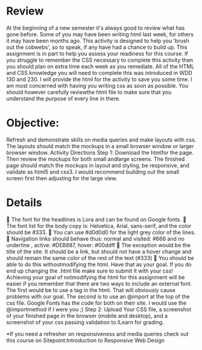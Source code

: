 # Review
At the beginning of a new semester it's always good to review what has gone before. Some of you may have been writing html last week, for others it may have been months ago. This activity is designed to help you 'brush out the cobwebs', so to speak, if any have had a chance to build up.
This assignment is in part to help you assess your readiness for this course. If you struggle to remember the CSS necessary to complete this activity then you should plan on extra time each week as you remediate. All of the HTML and CSS knowledge you will need to complete this was introduced in WDD 130 and 230.
I will provide the html for the activity to save you some time. I am most concerned with having you writing css as soon as possible. You should however carefully reviewthe html file to make sure that you understand the purpose of every line in there.

# Objective:

Refresh and demonstrate skills on media queries and make layouts with css. The layouts should match the mockups in a small browser window or larger browser window.
Activity Directions
Step 1:  Download the htmlfor the page. Then review the mockups for both small andlarge screens. The finished page should match the mockups in layout and styling, be responsive, and validate as html5 and css3. I would recommend building out the small screen first then adjusting for the large view.

# Details
	The font for the headlines is Lora and can be found on Google fonts.
	The font list for the body copy is: Helvetica, Arial, sans-serif, and the color should be #333.
	You can use #d0d0d0 for the light grey color of the lines.
	Navigation links should behave thus: normal and visited: #666 and no underline , active: #DEB887, hover: #00ddff
	The exception would be the title of the site. It should be a link, but should not have a hover change and should remain the same color of the rest of the text (#333)
	You should be able to do this withoutmodifying the html. Have that as your goal. If you do end up changing the .html file make sure to submit it with your css!
Achieving your goal of notmodifying the html for this assignment will be easier if you remember that there are two ways to include an external font. The first would be to use a <link>tag in the html. That will obviously cause problems with our goal.
The second is to use an @import at the top of the css file.
Google Fonts has the code for both on their site. I would use the @importmethod if I were you ;)
Step 2:  Upload Your CSS file, a screenshot of your finished page in the browser (mobile and desktop), and a screenshot of your css passing validation to ILearn for grading.
 
*If you need a refresher on responsiveness and media queries check out this course on Sitepoint:Introduction to Responsive Web Design


